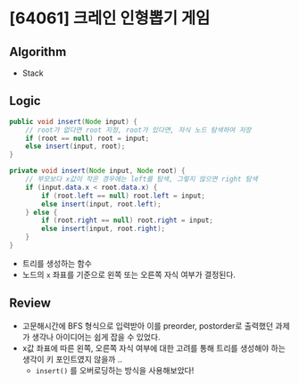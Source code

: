 # [64061] 크레인 인형뽑기 게임

## Algorithm
- Stack

## Logic

```java
public void insert(Node input) {
    // root가 없다면 root 지정, root가 있다면, 자식 노드 탐색하여 저장
    if (root == null) root = input;
    else insert(input, root);
}

private void insert(Node input, Node root) {
    // 부모보다 x값이 작은 경우에는 left를 탐색, 그렇지 않으면 right 탐색
    if (input.data.x < root.data.x) {
        if (root.left == null) root.left = input;
        else insert(input, root.left);
    } else {
        if (root.right == null) root.right = input;
        else insert(input, root.right);
    }
}
```

- 트리를 생성하는 함수
- 노드의 `x` 좌표를 기준으로 왼쪽 또는 오른쪽 자식 여부가 결정된다.

## Review
- 고문해시간에 BFS 형식으로 입력받아 이를 preorder, postorder로 출력했던 과제가 생각나 아이디어는 쉽게 잡을 수 있었다.
- x값 좌표에 따른 왼쪽, 오른쪽 자식 여부에 대한 고려를 통해 트리를 생성해야 하는 생각이 키 포인트였지 않을까 ..
  - `insert()` 를 오버로딩하는 방식을 사용해보았다!